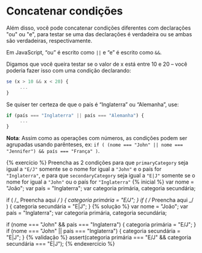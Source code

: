 # Concatenar condições

Além disso, você pode concatenar condições diferentes com declarações "ou" ou "e", para testar se uma das declarações é verdadeira ou se ambas são verdadeiras, respectivamente.

Em JavaScript, “ou” é escrito como `||` e “e” é escrito como `&&`.

Digamos que você queira testar se o valor de x está entre 10 e 20 – você poderia fazer isso com uma condição declarando:

```javascript
se (x > 10 && x < 20) {
     ...
}
```

Se quiser ter certeza de que o país é “Inglaterra” ou “Alemanha”, use:

```javascript
if (país === "Inglaterra" || país === "Alemanha") {
     ...
}
```

**Nota**: Assim como as operações com números, as condições podem ser agrupadas usando parênteses, ex: `if ( (nome === "John" || nome === "Jennifer") && país === "França" )`.

{% exercício %}
Preencha as 2 condições para que `primaryCategory` seja igual a `"E/J"` somente se o nome for igual a `"John"` e o país for `"Inglaterra"`, e para que `secondaryCategory` seja igual a `"E|J"` somente se o nome for igual a `"John"` ou o país for `"Inglaterra"`
{% inicial %}
var nome = "João";
var país = "Inglaterra";
var categoria primária, categoria secundária;

if ( /_ Preencha aqui _/ ) {
categoria primária = "E/J";
}
if ( /_ Preencha aqui _/ ) {
categoria secundária = "E|J";
}
{% solução %}
var nome = "João";
var país = "Inglaterra";
var categoria primária, categoria secundária;

if (nome === "John" && país === "Inglaterra") {
categoria primária = "E/J";
}
if (nome === "John" || país === "Inglaterra") {
categoria secundária = "E|J";
}
{% validação %}
assert(categoria primária === "E/J" && categoria secundária === "E|J");
{% endexercício %}